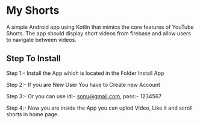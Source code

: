 # My Shorts

A simple Android app using Kotlin that mimics the core features of YouTube Shorts. The app should display short videos from firebase and allow users to navigate between videos.


## Step To Install

Step 1:- Install the App which is located in the Folder Install App

Step 2:- If you are New User You have to Create new Account

Step 3:- Or you can use id:- sonu@gmail.com, pass:- 1234567

Step 4:- Now you are inside the App you can uplod Video, Like it and scroll shorts in home page.
